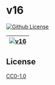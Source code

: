 # v16

[![Github License](https://img.shields.io/github/license/setetres/v16.svg?v=2)](https://github.com/setetres/v16/blob/main/LICENSE)

| [![v16](https://setetres.s3.amazonaws.com/setetres.st/img/share-v16.png?v=2&raw=true)](http://v16.setetres.st) |
| -------------------------------------------------------------------------------------------------------------- |

## License

[CC0-1.0]

[http://v16.setetres.st]: http://v16.setetres.st
[cc0-1.0]: http://creativecommons.org/licenses/cc0/1.0
